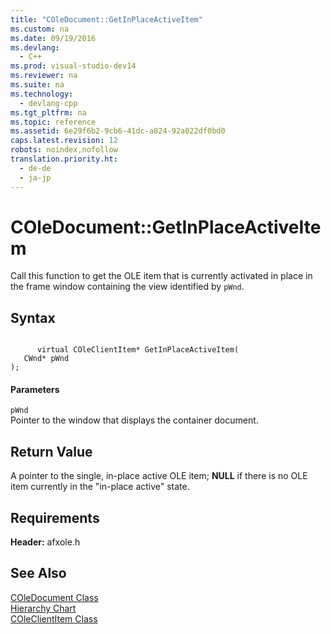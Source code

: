 ```yaml
---
title: "COleDocument::GetInPlaceActiveItem"
ms.custom: na
ms.date: 09/19/2016
ms.devlang: 
  - C++
ms.prod: visual-studio-dev14
ms.reviewer: na
ms.suite: na
ms.technology: 
  - devlang-cpp
ms.tgt_pltfrm: na
ms.topic: reference
ms.assetid: 6e29f6b2-9cb6-41dc-a824-92a022df0bd0
caps.latest.revision: 12
robots: noindex,nofollow
translation.priority.ht: 
  - de-de
  - ja-jp
---
```

# COleDocument::GetInPlaceActiveItem
Call this function to get the OLE item that is currently activated in place in the frame window containing the view identified by `pWnd`.  
  
## Syntax  
  
```  
  
      virtual COleClientItem* GetInPlaceActiveItem(  
   CWnd* pWnd   
);  
```  
  
#### Parameters  
 `pWnd`  
 Pointer to the window that displays the container document.  
  
## Return Value  
 A pointer to the single, in-place active OLE item; **NULL** if there is no OLE item currently in the "in-place active" state.  
  
## Requirements  
 **Header:** afxole.h  
  
## See Also  
 [COleDocument Class](../vs140/COleDocument-Class.md)   
 [Hierarchy Chart](../vs140/Hierarchy-Chart.md)   
 [COleClientItem Class](../vs140/COleClientItem-Class.md)